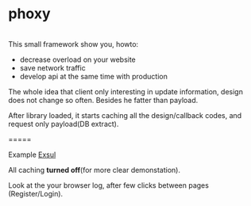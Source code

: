 phoxy
=====
<br>
This small framework show you, howto:<br>
<ul>
<li>decrease overload on your website</li>
<li>save network traffic</li>
<li>develop api at the same time with production</li>
</ul>

<p>The whole idea that client only interesting in update information, design does not change so often. Besides he fatter than payload.</p>
<p>After library loaded, it starts caching all the design/callback codes, and request only payload(DB extract).</p>

=====
<p>Example <a href='http://exsul.net/phoxy/'>Exsul</a></p>
<p>All caching <b>turned off</b>(for more clear demonstation).</o>
<p>Look at the your browser log, after few clicks between pages (Register/Login).</p>

